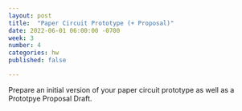 ```yaml
---
layout: post
title:  "Paper Circuit Prototype (+ Proposal)"
date: 2022-06-01 06:00:00 -0700
week: 3
number: 4
categories: hw
published: false

---
```


Prepare an initial version of your paper circuit prototype as well as a Prototpye Proposal Draft.
